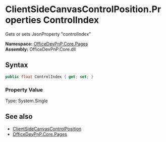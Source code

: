 # ClientSideCanvasControlPosition.Properties ControlIndex
 Gets or sets JsonProperty "controlIndex"   

**Namespace:** [OfficeDevPnP.Core.Pages](OfficeDevPnP.Core.Pages.md)  
**Assembly:** OfficeDevPnP.Core.dll  
## Syntax
```C#
public float ControlIndex { get; set; }
```

### Property Value
Type: System.Single  

## See also
- [ClientSideCanvasControlPosition](OfficeDevPnP.Core.Pages.ClientSideCanvasControlPosition.md) 
- [OfficeDevPnP.Core.Pages](OfficeDevPnP.Core.Pages.md) 
